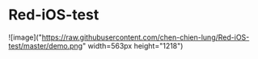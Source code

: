 # Red-iOS-test

![image]("https://raw.githubusercontent.com/chen-chien-lung/Red-iOS-test/master/demo.png" width=563px height="1218")
